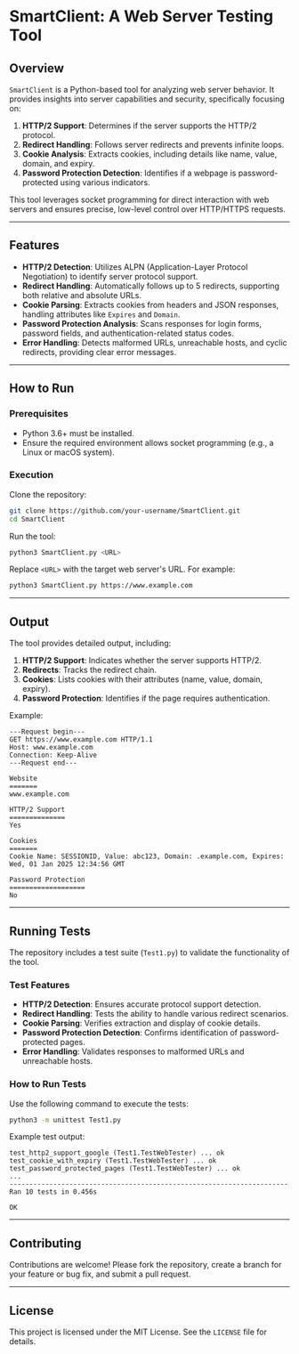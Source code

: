 # **SmartClient: A Web Server Testing Tool**

## **Overview**

`SmartClient` is a Python-based tool for analyzing web server behavior. It provides insights into server capabilities and security, specifically focusing on:

1. **HTTP/2 Support**: Determines if the server supports the HTTP/2 protocol.
2. **Redirect Handling**: Follows server redirects and prevents infinite loops.
3. **Cookie Analysis**: Extracts cookies, including details like name, value, domain, and expiry.
4. **Password Protection Detection**: Identifies if a webpage is password-protected using various indicators.

This tool leverages socket programming for direct interaction with web servers and ensures precise, low-level control over HTTP/HTTPS requests.

---

## **Features**

- **HTTP/2 Detection**: Utilizes ALPN (Application-Layer Protocol Negotiation) to identify server protocol support.
- **Redirect Handling**: Automatically follows up to 5 redirects, supporting both relative and absolute URLs.
- **Cookie Parsing**: Extracts cookies from headers and JSON responses, handling attributes like `Expires` and `Domain`.
- **Password Protection Analysis**: Scans responses for login forms, password fields, and authentication-related status codes.
- **Error Handling**: Detects malformed URLs, unreachable hosts, and cyclic redirects, providing clear error messages.

---

## **How to Run**

### **Prerequisites**

- Python 3.6+ must be installed.
- Ensure the required environment allows socket programming (e.g., a Linux or macOS system).

### **Execution**

Clone the repository:

```bash
git clone https://github.com/your-username/SmartClient.git
cd SmartClient
```

Run the tool:

```bash
python3 SmartClient.py <URL>
```

Replace `<URL>` with the target web server's URL. For example:

```bash
python3 SmartClient.py https://www.example.com
```

---

## **Output**

The tool provides detailed output, including:

1. **HTTP/2 Support**: Indicates whether the server supports HTTP/2.
2. **Redirects**: Tracks the redirect chain.
3. **Cookies**: Lists cookies with their attributes (name, value, domain, expiry).
4. **Password Protection**: Identifies if the page requires authentication.

Example:

```text
---Request begin---
GET https://www.example.com HTTP/1.1
Host: www.example.com
Connection: Keep-Alive
---Request end---

Website
=======
www.example.com

HTTP/2 Support
==============
Yes

Cookies
=======
Cookie Name: SESSIONID, Value: abc123, Domain: .example.com, Expires: Wed, 01 Jan 2025 12:34:56 GMT

Password Protection
===================
No
```

---

## **Running Tests**

The repository includes a test suite (`Test1.py`) to validate the functionality of the tool.

### **Test Features**

- **HTTP/2 Detection**: Ensures accurate protocol support detection.
- **Redirect Handling**: Tests the ability to handle various redirect scenarios.
- **Cookie Parsing**: Verifies extraction and display of cookie details.
- **Password Protection Detection**: Confirms identification of password-protected pages.
- **Error Handling**: Validates responses to malformed URLs and unreachable hosts.

### **How to Run Tests**

Use the following command to execute the tests:

```bash
python3 -m unittest Test1.py
```

Example test output:

```text
test_http2_support_google (Test1.TestWebTester) ... ok
test_cookie_with_expiry (Test1.TestWebTester) ... ok
test_password_protected_pages (Test1.TestWebTester) ... ok
...
----------------------------------------------------------------------
Ran 10 tests in 0.456s

OK
```

---

## **Contributing**

Contributions are welcome! Please fork the repository, create a branch for your feature or bug fix, and submit a pull request.

---

## **License**

This project is licensed under the MIT License. See the `LICENSE` file for details.
